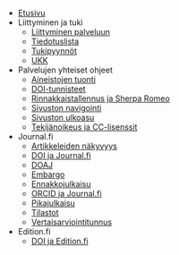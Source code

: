 <!-- docs/_sidebar.md -->

- [Etusivu](/ "TSV:n avoimen julkaisemisen palveluiden ohjeet")
- Liittyminen ja tuki
    - [Liittyminen palveluun](yleiset/liittyminen.md)
    - [Tiedotuslista](yleiset/tiedotuslista.md)
    - [Tukipyynnöt](yleiset/tukipyynnot.md)
    - [UKK](https://tuki.tsv.fi/kb/faq.php?cid=1)
- Palvelujen yhteiset ohjeet
    - [Aineistojen tuonti](yleiset/tuonnit.md)
    - [DOI-tunnisteet](yleiset/doi.md)
    - [Rinnakkaistallennus ja Sherpa Romeo](yleiset/rinnakkaistallennus.md)
    - [Sivuston navigointi](yleiset/navigointi.md)
    - [Sivuston ulkoasu](yleiset/ulkoasu.md)
    - [Tekijänoikeus ja CC-lisenssit](yleiset/tekijanoikeus-ja-lisenssit.md)
- Journal.fi
    - [Artikkeleiden näkyvyys](journal-fi/artikkeleiden-nakyvyys.md)
    - [DOI ja Journal.fi](journal-fi/doi.md)
    - [DOAJ](journal-fi/doaj.md)
    - [Embargo](journal-fi/embargo.md)
    - [Ennakkojulkaisu](journal-fi/ennakkojulkaisu.md)
    - [ORCID ja Journal.fi](journal-fi/orcid.md)
    - [Pikajulkaisu](journal-fi/pikajulkaisu.md)
    - [Tilastot](journal-fi/tilastot.md)
    - [Vertaisarviointitunnus](journal-fi/vertaisarviointitunnus.md)
- Edition.fi
    - [DOI ja Edition.fi](edition-fi/doi.md)
